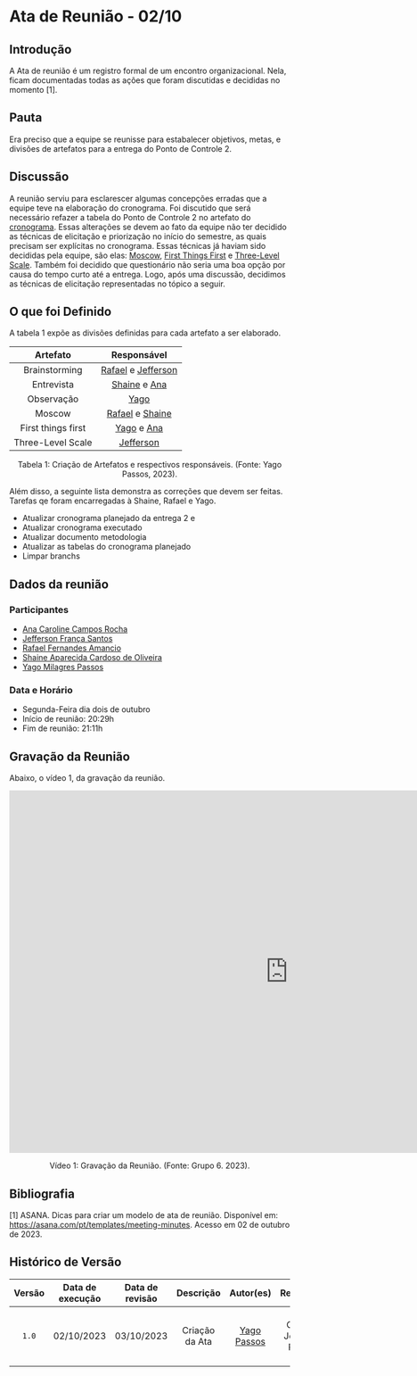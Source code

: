 # Ata de Reunião - 02/10

## Introdução
A Ata de reunião é um registro formal de um encontro organizacional. Nela, ficam documentadas todas as ações que foram discutidas e decididas no momento [1]. 

## Pauta
Era preciso que a equipe se reunisse para estabalecer objetivos, metas, e divisões de artefatos para a entrega do Ponto de Controle 2.

## Discussão
A reunião serviu para esclarescer algumas concepções erradas que a equipe teve na elaboração do cronograma. Foi discutido que será necessário refazer a tabela do Ponto de Controle 2 no artefato do [cronograma](/docs/planejamento/cronograma.md). Essas alterações se devem ao fato da equipe não ter decidido as técnicas de elicitação e priorização no início do semestre, as quais precisam ser explícitas no cronograma. Essas técnicas já haviam sido decididas pela equipe, são elas: [Moscow](), [First Things First]() e [Three-Level Scale](). Também foi decidido que questionário não seria uma boa opção por causa do tempo curto até a entrega. Logo, após uma discussão, decidimos as técnicas de elicitação representadas no tópico a seguir. 

## O que foi Definido
A tabela 1 expõe as divisões definidas para cada artefato a ser elaborado.

| Artefato  | Responsável |
| :-------: |  :-------: |
|  Brainstorming | [Rafael](https://github.com/Rafael-gc) e [Jefferson](https://github.com/Frans6) |
| Entrevista | [Shaine](https://github.com/shaineOliveira) e [Ana](https://github.com/anaaroch) |
|  Observação | [Yago](https://github.com/yagompassos) | 
|   Moscow   | [Rafael](https://github.com/Rafael-gc) e [Shaine](https://github.com/shaineOliveira) | 
| First things first | [Yago](https://github.com/yagompassos) e [Ana](https://github.com/anaaroch) |
| Three-Level Scale | [Jefferson](https://github.com/Frans6) | 

<div style="text-align: center">
<p> Tabela 1: Criação de Artefatos e respectivos responsáveis. (Fonte: Yago Passos, 2023).</p>
</div>

Além disso, a seguinte lista demonstra as correções que devem ser feitas. Tarefas qe foram encarregadas à Shaine, Rafael e Yago.

- Atualizar cronograma planejado da entrega 2 e
- Atualizar cronograma executado
- Atualizar documento metodologia
- Atualizar as tabelas do cronograma planejado
- Limpar branchs

## Dados da reunião
### Participantes
- [Ana Caroline Campos Rocha](https://github.com/anaaroch)
- [Jefferson França Santos](https://github.com/Frans6)
- [Rafael Fernandes Amancio](https://github.com/Rafael-gc)
- [Shaine Aparecida Cardoso de Oliveira](https://github.com/shaineOliveira)
- [Yago Milagres Passos](https://github.com/yagompassos)

### Data e Horário
- Segunda-Feira dia dois de outubro
- Início de reunião: 20:29h
- Fim de reunião: 21:11h

## Gravação da Reunião
Abaixo, o vídeo 1, da gravação da reunião.

<iframe width="1000vw" height="650vh" src="https://youtube.com/embed/Wb7rTSobyAw" title="Reunião 1" frameborder="0" allow="accelerometer; autoplay; clipboard-write; encrypted-media; gyroscope; picture-in-picture" allowfullscreen=""></iframe>

<div style="text-align: center">
<p> Vídeo 1: Gravação da Reunião. (Fonte: Grupo 6. 2023).</p>
</div>

## Bibliografia

[1] ASANA. Dicas para criar um modelo de ata de reunião. Disponível em: https://asana.com/pt/templates/meeting-minutes. Acesso em 02 de outubro de 2023.

## Histórico de Versão

| Versão | Data de execução | Data de revisão |             Descrição             |                      Autor(es)                       |                     Revisor(es)                      |
| :----: | :--------------: | :-------------: | :-------------------------------: | :--------------------------------------------------: | :--------------------------------------------------: |
| `1.0`  |    02/10/2023    |   03/10/2023    | Criação da Ata |   [Yago Passos](https://github.com/yagompassos)    | Ana Caroline, Jefferson, Rafael e Shaíne |
